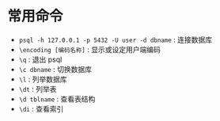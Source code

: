 # 常用命令
- `psql -h 127.0.0.1 -p 5432 -U user -d dbname` : 连接数据库
- `\encoding [编码名称]` : 显示或设定用户端编码
- `\q` : 退出 psql
- `\c dbname` : 切换数据库
- `\l` : 列举数据库
- `\dt` : 列举表
- `\d tblname` : 查看表结构
- `\di` : 查看索引
